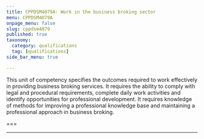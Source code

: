 ```yaml
---
title: CPPDSM4079A: Work in the business broking sector
menu: CPPDSM4079A
onpage_menu: false
slug: cppdsm4079
published: true
taxonomy:
  category: qualifications
  tag: [qualifications]
side_bar_menu: true

---
```


This unit of competency specifies the outcomes required to work effectively in providing business broking services. It requires the ability to comply with legal and procedural requirements, complete daily work activities and identify opportunities for professional development. It requires knowledge of methods for improving a professional knowledge base and maintaining a professional approach in business broking.

===

---
